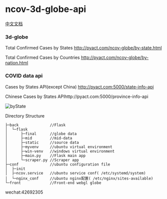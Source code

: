 # ncov-3d-globe-api
[中文文档]()

### 3d-globe 

Total Confirmed Cases by States http://pyact.com/ncov-globe/by-state.html

Total Confirmed Cases by Countries http://pyact.com/ncov-globe/by-nation.html

### COVID data api

Cases by States API(except China) http://pyact.com:5000/state-info-api

Chinese Cases by States APIhttp://pyact.com:5000/province-info-api

![byState](https://raw.githubusercontent.com/cansijyun/covid-ncov-3d-globe-api/master/readme_img/byState.gif)

Directory Structure

```
├─back              //Flask
│  └─flask
│      ├─final      //globe data 
│      ├─mid        //mid-data
│      ├─static     //source data
│      ├─myvenv     //ubuntu virtual environment
│      ├─win-venv   //windows virtual environment
│      ├─main.py    //Flask main app
│      └─scraper.py //Scraper app
├─conf              //ubuntu configuration file
│  ├─init    
│  ├─ncov.service   //ubuntu service conf( /etc/systemd/system)
│  └─nginx_conf     //ubuntu nginx配置( /etc/nginx/sites-available)
└─front             //Front-end webgl globe
```

wechat:42692305
